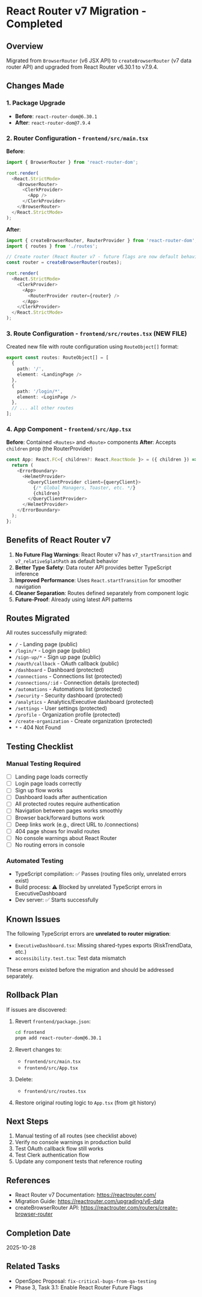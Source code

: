 # React Router v7 Migration - Completed

## Overview
Migrated from `BrowserRouter` (v6 JSX API) to `createBrowserRouter` (v7 data router API) and upgraded from React Router v6.30.1 to v7.9.4.

## Changes Made

### 1. Package Upgrade
- **Before**: `react-router-dom@6.30.1`
- **After**: `react-router-dom@7.9.4`

### 2. Router Configuration - `frontend/src/main.tsx`
**Before**:
```typescript
import { BrowserRouter } from 'react-router-dom';

root.render(
  <React.StrictMode>
    <BrowserRouter>
      <ClerkProvider>
        <App />
      </ClerkProvider>
    </BrowserRouter>
  </React.StrictMode>
);
```

**After**:
```typescript
import { createBrowserRouter, RouterProvider } from 'react-router-dom';
import { routes } from './routes';

// Create router (React Router v7 - future flags are now default behavior)
const router = createBrowserRouter(routes);

root.render(
  <React.StrictMode>
    <ClerkProvider>
      <App>
        <RouterProvider router={router} />
      </App>
    </ClerkProvider>
  </React.StrictMode>
);
```

### 3. Route Configuration - `frontend/src/routes.tsx` (NEW FILE)
Created new file with route configuration using `RouteObject[]` format:

```typescript
export const routes: RouteObject[] = [
  {
    path: '/',
    element: <LandingPage />
  },
  {
    path: '/login/*',
    element: <LoginPage />
  },
  // ... all other routes
];
```

### 4. App Component - `frontend/src/App.tsx`
**Before**: Contained `<Routes>` and `<Route>` components
**After**: Accepts `children` prop (the RouterProvider)

```typescript
const App: React.FC<{ children?: React.ReactNode }> = ({ children }) => {
  return (
    <ErrorBoundary>
      <HelmetProvider>
        <QueryClientProvider client={queryClient}>
          {/* Global Managers, Toaster, etc. */}
          {children}
        </QueryClientProvider>
      </HelmetProvider>
    </ErrorBoundary>
  );
};
```

## Benefits of React Router v7

1. **No Future Flag Warnings**: React Router v7 has `v7_startTransition` and `v7_relativeSplatPath` as default behavior
2. **Better Type Safety**: Data router API provides better TypeScript inference
3. **Improved Performance**: Uses `React.startTransition` for smoother navigation
4. **Cleaner Separation**: Routes defined separately from component logic
5. **Future-Proof**: Already using latest API patterns

## Routes Migrated

All routes successfully migrated:
- `/` - Landing page (public)
- `/login/*` - Login page (public)
- `/sign-up/*` - Sign up page (public)
- `/oauth/callback` - OAuth callback (public)
- `/dashboard` - Dashboard (protected)
- `/connections` - Connections list (protected)
- `/connections/:id` - Connection details (protected)
- `/automations` - Automations list (protected)
- `/security` - Security dashboard (protected)
- `/analytics` - Analytics/Executive dashboard (protected)
- `/settings` - User settings (protected)
- `/profile` - Organization profile (protected)
- `/create-organization` - Create organization (protected)
- `*` - 404 Not Found

## Testing Checklist

### Manual Testing Required
- [ ] Landing page loads correctly
- [ ] Login page loads correctly
- [ ] Sign up flow works
- [ ] Dashboard loads after authentication
- [ ] All protected routes require authentication
- [ ] Navigation between pages works smoothly
- [ ] Browser back/forward buttons work
- [ ] Deep links work (e.g., direct URL to /connections)
- [ ] 404 page shows for invalid routes
- [ ] No console warnings about React Router
- [ ] No routing errors in console

### Automated Testing
- TypeScript compilation: ✅ Passes (routing files only, unrelated errors exist)
- Build process: ⚠️ Blocked by unrelated TypeScript errors in ExecutiveDashboard
- Dev server: ✅ Starts successfully

## Known Issues

The following TypeScript errors are **unrelated to router migration**:
- `ExecutiveDashboard.tsx`: Missing shared-types exports (RiskTrendData, etc.)
- `accessibility.test.tsx`: Test data mismatch

These errors existed before the migration and should be addressed separately.

## Rollback Plan

If issues are discovered:

1. Revert `frontend/package.json`:
   ```bash
   cd frontend
   pnpm add react-router-dom@6.30.1
   ```

2. Revert changes to:
   - `frontend/src/main.tsx`
   - `frontend/src/App.tsx`

3. Delete:
   - `frontend/src/routes.tsx`

4. Restore original routing logic to `App.tsx` (from git history)

## Next Steps

1. Manual testing of all routes (see checklist above)
2. Verify no console warnings in production build
3. Test OAuth callback flow still works
4. Test Clerk authentication flow
5. Update any component tests that reference routing

## References

- React Router v7 Documentation: https://reactrouter.com/
- Migration Guide: https://reactrouter.com/upgrading/v6-data
- createBrowserRouter API: https://reactrouter.com/routers/create-browser-router

## Completion Date

2025-10-28

## Related Tasks

- OpenSpec Proposal: `fix-critical-bugs-from-qa-testing`
- Phase 3, Task 3.1: Enable React Router Future Flags

